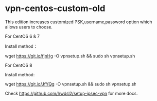 # vpn-centos-custom-old
 
 This edition increases customized PSK,username,password option which allows users to choose.
 
 For CentOS 6 & 7
 
 Install method：
 
 wget https://git.io/fjnHg -O vpnsetup.sh && sudo sh vpnsetup.sh
 
 For CentOS 8
 
 Install method:
 
 wget https://git.io/JfYQg -O vpnsetup.sh && sudo sh vpnsetup.sh
 
 Check https://github.com/hwdsl2/setup-ipsec-vpn for more docs.
